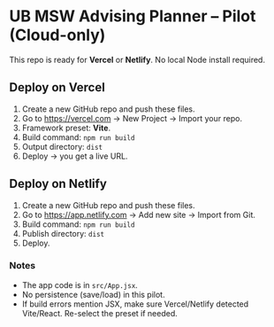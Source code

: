# UB MSW Advising Planner – Pilot (Cloud-only)

This repo is ready for **Vercel** or **Netlify**. No local Node install required.

## Deploy on Vercel
1. Create a new GitHub repo and push these files.
2. Go to https://vercel.com → New Project → Import your repo.
3. Framework preset: **Vite**.
4. Build command: `npm run build`
5. Output directory: `dist`
6. Deploy → you get a live URL.

## Deploy on Netlify
1. Create a new GitHub repo and push these files.
2. Go to https://app.netlify.com → Add new site → Import from Git.
3. Build command: `npm run build`
4. Publish directory: `dist`
5. Deploy.

### Notes
- The app code is in `src/App.jsx`.
- No persistence (save/load) in this pilot.
- If build errors mention JSX, make sure Vercel/Netlify detected Vite/React. Re-select the preset if needed.
